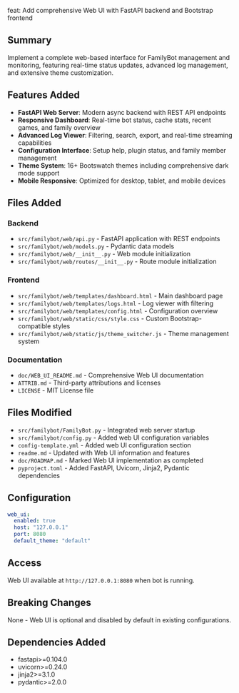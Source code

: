 feat: Add comprehensive Web UI with FastAPI backend and Bootstrap frontend

## Summary

Implement a complete web-based interface for FamilyBot management and monitoring, featuring real-time status updates, advanced log management, and extensive theme customization.

## Features Added

- **FastAPI Web Server**: Modern async backend with REST API endpoints
- **Responsive Dashboard**: Real-time bot status, cache stats, recent games, and family overview
- **Advanced Log Viewer**: Filtering, search, export, and real-time streaming capabilities
- **Configuration Interface**: Setup help, plugin status, and family member management
- **Theme System**: 16+ Bootswatch themes including comprehensive dark mode support
- **Mobile Responsive**: Optimized for desktop, tablet, and mobile devices

## Files Added

### Backend

- `src/familybot/web/api.py` - FastAPI application with REST endpoints
- `src/familybot/web/models.py` - Pydantic data models
- `src/familybot/web/__init__.py` - Web module initialization
- `src/familybot/web/routes/__init__.py` - Route module initialization

### Frontend

- `src/familybot/web/templates/dashboard.html` - Main dashboard page
- `src/familybot/web/templates/logs.html` - Log viewer with filtering
- `src/familybot/web/templates/config.html` - Configuration overview
- `src/familybot/web/static/css/style.css` - Custom Bootstrap-compatible styles
- `src/familybot/web/static/js/theme_switcher.js` - Theme management system

### Documentation

- `doc/WEB_UI_README.md` - Comprehensive Web UI documentation
- `ATTRIB.md` - Third-party attributions and licenses
- `LICENSE` - MIT License file

## Files Modified

- `src/familybot/FamilyBot.py` - Integrated web server startup
- `src/familybot/config.py` - Added web UI configuration variables
- `config-template.yml` - Added web UI configuration section
- `readme.md` - Updated with Web UI information and features
- `doc/ROADMAP.md` - Marked Web UI implementation as completed
- `pyproject.toml` - Added FastAPI, Uvicorn, Jinja2, Pydantic dependencies

## Configuration

```yaml
web_ui:
  enabled: true
  host: "127.0.0.1"
  port: 8080
  default_theme: "default"
```

## Access

Web UI available at `http://127.0.0.1:8080` when bot is running.

## Breaking Changes

None - Web UI is optional and disabled by default in existing configurations.

## Dependencies Added

- fastapi>=0.104.0
- uvicorn>=0.24.0
- jinja2>=3.1.0
- pydantic>=2.0.0
